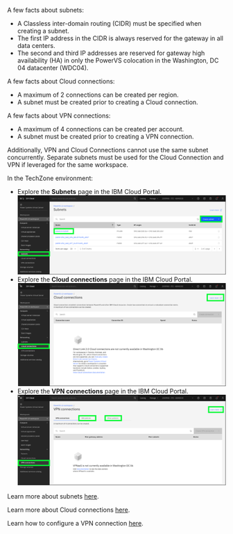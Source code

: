 A few facts about subnets:

- A Classless inter-domain routing (CIDR) must be specified when creating a subnet.
- The first IP address in the CIDR is always reserved for the gateway in all data centers.
- The second and third IP addresses are reserved for gateway high availability (HA) in only the PowerVS colocation in the Washington, DC 04 datacenter (WDC04).

A few facts about Cloud connections:

  <!-- - Cloud Connect (Managed Networking Services using Megaport) is available only in USA. -->
  - A maximum of 2 connections can be created per region.
  - A subnet must be created prior to creating a Cloud connection.

A few facts about VPN connections:

  - A maximum of 4 connections can be created per account.
  - A subnet must be created prior to creating a VPN connection.

Additionally, VPN and Cloud Connections cannot use the same subnet concurrently. Separate subnets must be used for the Cloud Connection and VPN if leveraged for the same workspace.

In the TechZone environment:

  - Explore the **Subnets** page in the IBM Cloud Portal.
  ![](_attachments/Subnets-new.png)
  - Explore the **Cloud connections** page in the IBM Cloud Portal.
  ![](_attachments/CloudConnections-new.png)
  - Explore the **VPN connections** page in the IBM Cloud Portal.
  ![](_attachments/VPNConnections-new.png)

Learn more about subnets <a href="https://cloud.ibm.com/docs/power-iaas?topic=power-iaas-configuring-subnet" target="_blank">here</a>.

Learn more about Cloud connections <a href="https://cloud.ibm.com/docs/power-iaas?topic=power-iaas-cloud-connections" target="_blank">here</a>.

Learn how to configure a VPN connection <a href="https://cloud.ibm.com/docs/power-iaas?topic=power-iaas-VPN-connections" target="_blank">here</a>.
